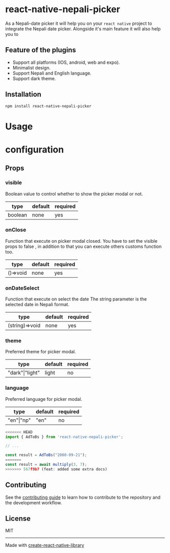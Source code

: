  # react-native-nepali-picker

As a Nepali-date picker it will help you on your `react native` project to integrate the Nepali date picker. Alongside it's main feature it will also help you to

## Feature of the plugins

- Support all platforms (IOS, android, web and expo).
- Minimalist design.
- Support Nepali and English language.
- Support dark theme.

## Installation

```sh
npm install react-native-nepali-picker
```

# Usage

# configuration

## Props

### visible
Boolean value to control whether to show the picker modal or not.

| type | default | required |
|-------|-------|-------|
| boolean | none | yes |


### onClose
Function that execute on picker modal closed.
You have to set the visible props to false , in addition to that you can execute others customs function too.

| type | default | required |
|-------|-------|-------|
| ()=>void | none | yes |


### onDateSelect
Function that execute on select the date
The string parameter is the selected  date in Nepali format.

| type | default | required |
|-------|-------|-------|
| (string)=>void | none | yes |



### theme
Preferred theme for picker modal.

| type | default | required |
|-------|-------|-------|
| "dark"\|"light" | light| no|


### language
Preferred language for picker modal.

| type | default | required |
|-------|-------|-------|
| "en"\|"np"| "en"| no |


```js
<<<<<<< HEAD
import { AdToBs } from 'react-native-nepali-picker';

// ...

const result = AdToBs("2000-09-21");
=======
const result = await multiply(3, 7);
>>>>>>> 567f9b7 (feat: added some extra docs)
```





## Contributing

See the [contributing guide](CONTRIBUTING.md) to learn how to contribute to the repository and the development workflow.

## License

MIT

---

Made with [create-react-native-library](https://github.com/callstack/react-native-builder-bob)
